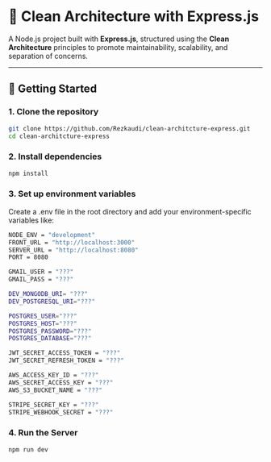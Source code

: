 # 🧼 Clean Architecture with Express.js

A Node.js project built with **Express.js**, structured using the **Clean Architecture** principles to promote maintainability, scalability, and separation of concerns.

---

## 🚀 Getting Started

### 1. Clone the repository

```bash
git clone https://github.com/Rezkaudi/clean-architcture-express.git
cd clean-architcture-express
```

### 2. Install dependencies

```bash
npm install
```

### 3. Set up environment variables

Create a .env file in the root directory and add your environment-specific variables
like:

```bash
NODE_ENV = "development"
FRONT_URL = "http://localhost:3000"
SERVER_URL = "http://localhost:8080"
PORT = 8080

GMAIL_USER = "???"
GMAIL_PASS = "???"

DEV_MONGODB_URI= "???"
DEV_POSTGRESQL_URI="???"

POSTGRES_USER="???"
POSTGRES_HOST="???"
POSTGRES_PASSWORD="???"
POSTGRES_DATABASE="???"

JWT_SECRET_ACCESS_TOKEN = "???"
JWT_SECRET_REFRESH_TOKEN = "???"

AWS_ACCESS_KEY_ID = "???"
AWS_SECRET_ACCESS_KEY = "???"
AWS_S3_BUCKET_NAME = "???"

STRIPE_SECRET_KEY = "???"
STRIPE_WEBHOOK_SECRET = "???"
```

### 4. Run the Server

```bash
npm run dev
```

